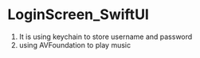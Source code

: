 # LoginScreen_SwiftUI

1. It is using keychain to store username and password
2. using AVFoundation to play music
